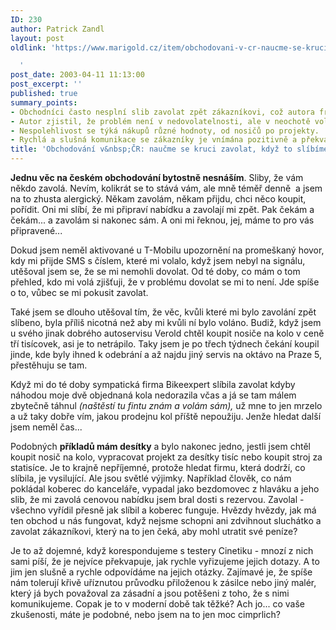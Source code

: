 ```yaml
---
ID: 230
author: Patrick Zandl
layout: post
oldlink: 'https://www.marigold.cz/item/obchodovani-v-cr-naucme-se-kruci-zavolat-kdyz-to-slibime

  '
post_date: 2003-04-11 11:13:00
post_excerpt: ''
published: true
summary_points:
- Obchodníci často nesplní slib zavolat zpět zákazníkovi, což autora frustruje.
- Autor zjistil, že problém není v nedovolatelnosti, ale v neochotě volat.
- Nespolehlivost se týká nákupů různé hodnoty, od nosičů po projekty.
- Rychlá a slušná komunikace se zákazníky je vnímána pozitivně a překvapivě.
title: 'Obchodování v&nbsp;ČR: naučme se kruci zavolat, když to slíbíme!'
---
```


<p>
<STRONG>Jednu věc na českém obchodování bytostně nesnáším</STRONG>. Sliby, že vám někdo zavolá. Nevím, kolikrát se to stává vám, ale mně téměř denně&#160; a jsem na to zhusta alergický. Někam zavolám, někam přijdu, chci něco koupit, pořídit. Oni mi slíbí, že mi připraví nabídku a zavolají mi zpět. Pak čekám a čekám... a zavolám si nakonec sám. A oni mi řeknou, jej, máme to pro vás připravené...</p>

<p>
Dokud jsem neměl aktivované u T-Mobilu upozornění na promeškaný hovor, kdy mi přijde SMS s číslem, které mi volalo, když jsem nebyl na signálu, utěšoval jsem se, že se mi nemohli dovolat. Od té doby, co mám o tom přehled, kdo mi volá zjišťuji, že v problému dovolat se mi to není. Jde spíše o to, vůbec se mi pokusit zavolat. </p>

<p>
Také jsem se dlouho utěšoval tím, že věc, kvůli které mi bylo zavolání zpět slíbeno, byla příliš nicotná než aby mi kvůli ní bylo voláno. Budiž, když jsem u svého jinak dobrého autoservisu Verold chtěl koupit nosiče na kolo v ceně tří tisícovek, asi je to netrápilo. Taky jsem je po třech týdnech čekání koupil jinde, kde byly ihned k odebrání a až najdu jiný servis na oktávo na Praze 5, přestěhuju se tam. </p>

<p>
Když mi do té doby sympatická firma Bikeexpert slíbila zavolat kdyby náhodou moje dvě objednaná kola nedorazila včas a já se tam málem zbytečně táhnul <EM>(naštěstí tu fintu znám a volám sám),</EM> už mne to jen mrzelo a už taky dobře vím, jakou prodejnu kol příště nepoužiju. Jenže hledat další jsem neměl čas...</p>

<p>
Podobných <STRONG>příkladů mám desítky</STRONG> a bylo nakonec jedno, jestli jsem chtěl koupit nosič na kolo, vypracovat projekt za desítky tisíc nebo koupit stroj za statisíce. Je to krajně nepříjemné, protože hledat firmu, která dodrží, co slíbila, je vysilující. Ale jsou světlé výjimky. Například člověk, co nám pokládal koberec do kanceláře, vypadal jako bezdomovec z hlaváku a jeho slib, že mi zavolá cenovou nabídku jsem bral dosti s rezervou. Zavolal - všechno vyřídil přesně jak slíbil a koberec funguje. Hvězdy hvězdy, jak má ten obchod u nás fungovat, když nejsme schopni ani zdvihnout sluchátko a zavolat zákazníkovi, který na to jen čeká, aby mohl utratit své peníze? </p>

<p>
Je to až dojemné, když korespondujeme s testery Cinetiku - mnozí z nich sami píší, že je nejvíce překvapuje, jak rychle vyřizujeme jejich dotazy. A to jim jen slušně a rychle odpovídáme na jejich otázky. Zajímavé je, že spíše nám tolerují křivě uříznutou průvodku přiloženou k zásilce nebo jiný malér, který já bych považoval za zásadní&#160;a jsou potěšeni z toho, že s nimi komunikujeme. Copak je to v moderní době tak těžké? Ach jo... co vaše zkušenosti, máte je podobné, nebo jsem na to jen moc cimprlich?</p>